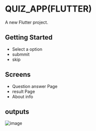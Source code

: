 # QUIZ_APP(FLUTTER)

A new Flutter project.

## Getting Started

- Select a option 
- submmit
- skip

## Screens

- Question answer Page
- result Page
- About info

## outputs

![image](https://user-images.githubusercontent.com/81908427/136428616-8d9e0f81-8bd2-4267-b98c-bc15cac1320f.png)


